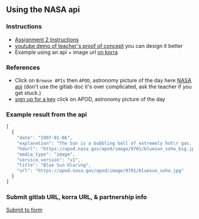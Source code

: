 ## Using the NASA api
### Instructions
* [Assignment 2 Instructions](https://docs.google.com/document/d/1-3qda6HvNfoIS8Tws1nuniwKClWBz0cQClqgk5IM6To/edit?usp=sharing)
* [youtube demo of teacher's proof of concept](https://youtu.be/YYjZ4kFJ3SI)  you can design it better
* Example using an api + image url [on korra](https://korra.dawsoncollege.qc.ca/~tricia/js/09-fetchapi/get-reqres-image/)
### References
* Click on `Browse APIs` then `APOD`, astronomy picture of the day here [NASA api](https://api.nasa.gov/)  (don't use the gitlab doc it's over complicated, ask the teacher if you get stuck.)
* [sign up for a key](https://api.nasa.gov/#signUp) click on APOD, astronomy picture of the day 
### Example result from the api
```JavaScript
[
  {
    "date": "1997-01-06",
    "explanation": "The Sun is a bubbling ball of extremely hot\r gas. In this false-color picture,\r light blue regions are extremely hot - over 1 million degrees,\r while dark blue regions are slightly cooler. The camera filter used\r was highly sensitive to the emission of highly charged iron ions,\r which trace the magnetic field\r of the Sun. The rich structure of\r the image shows the great complexity of the Sun's\r inner corona. A small active region can be seen just to the right and above center. This picture\r was taken in ultraviolet (extremely\r blue) light by the Extreme-ultraviolet Imaging Telescope\r (EIT) on board the Solar and Heliospheric Observatory\r (SOHO) spacecraft, which is orbiting the Sun\r just ahead of the Earth, at the L1 point.\r SOHO was launched in 1995 and will continually monitor the Sun\r for several years.",
    "hdurl": "https://apod.nasa.gov/apod/image/9701/bluesun_soho_big.jpg",
    "media_type": "image",
    "service_version": "v1",
    "title": "Blue Sun Glaring",
    "url": "https://apod.nasa.gov/apod/image/9701/bluesun_soho.jpg"
  }
]
```
### Submit gitlab URL, korra URL,  & partnership info
[Submit to form](https://forms.gle/V1mSQPnydPK88ERk9)
